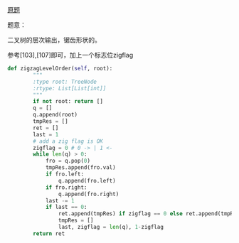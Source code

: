[原题](https://leetcode.com/problems/binary-tree-zigzag-level-order-traversal/)

题意：

二叉树的层次输出，锯齿形状的。

参考[103],[107]即可，加上一个标志位zigflag

```Python
def zigzagLevelOrder(self, root):
        """
        :type root: TreeNode
        :rtype: List[List[int]]
        """
        if not root: return []
        q = []
        q.append(root)
        tmpRes = []
        ret = []
        last = 1
        # add a zig flag is OK
        zigflag = 0 # 0 -> | 1 <-
        while len(q) > 0:
            fro = q.pop(0)
            tmpRes.append(fro.val)
            if fro.left:
                q.append(fro.left)
            if fro.right:
                q.append(fro.right)
            last -= 1
            if last == 0:
                ret.append(tmpRes) if zigflag == 0 else ret.append(tmpRes[::-1])
                tmpRes = []
                last, zigflag = len(q), 1-zigflag
        return ret
```